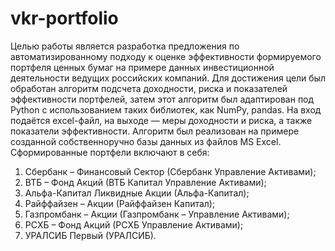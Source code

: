 # vkr-portfolio
  Целью работы является разработка предложения по автоматизированному подходу к оценке эффективности формируемого портфеля ценных бумаг на примере данных инвестиционной деятельности ведущих российских компаний. Для достижения цели был обработан алгоритм подсчета доходности, риска и показателей эффективности портфелей, затем этот алгоритм был адаптирован под Python с использованием таких библиотек, как NumPy, pandas. На вход подаётся excel-файл, на выходе — меры доходности и риска, а также показатели эффективности.
  Алгоритм был реализован на примере созданной собственноручно базы данных из файлов MS Excel. Сформированные портфели включают в себя:
1. Сбербанк – Финансовый Сектор (Сбербанк Управление Активами);
2. ВТБ – Фонд Акций (ВТБ Капитал Управление Активами);
3. Альфа-Капитал Ликвидные Акции (Альфа-Капитал);
4. Райффайзен – Акции (Райффайзен Капитал);
5. Газпромбанк – Акции (Газпромбанк – Управление Активами);
6. РСХБ – Фонд Акций (РСХБ Управление Активами);
7. УРАЛСИБ Первый (УРАЛСИБ).
